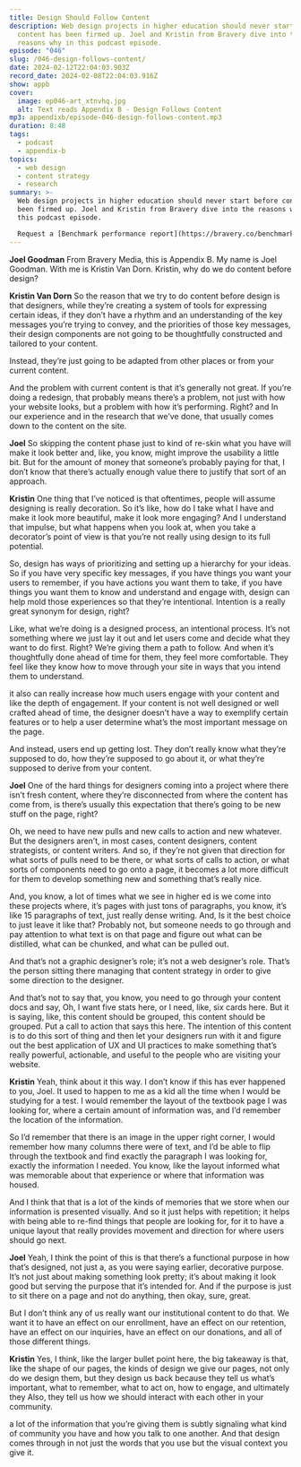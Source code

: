 ```yaml
---
title: Design Should Follow Content
description: Web design projects in higher education should never start before
  content has been firmed up. Joel and Kristin from Bravery dive into the
  reasons why in this podcast episode.
episode: "046"
slug: /046-design-follows-content/
date: 2024-02-12T22:04:03.903Z
record_date: 2024-02-08T22:04:03.916Z
show: appb
cover:
  image: ep046-art_xtnvhq.jpg
  alt: Text reads Appendix B - Design Follows Content
mp3: appendixb/episode-046-design-follows-content.mp3
duration: 8:48
tags:
  - podcast
  - appendix-b
topics:
  - web design
  - content strategy
  - research
summary: >-
  Web design projects in higher education should never start before content has
  been firmed up. Joel and Kristin from Bravery dive into the reasons why in
  this podcast episode.

  Request a [Benchmark performance report](https://bravery.co/benchmark/) from Bravery Media.
---
```

**Joel Goodman**
From Bravery Media, this is Appendix B. My name is Joel Goodman. With me is Kristin Van Dorn. Kristin, why do we do content before design?

**Kristin Van Dorn** So the reason that we try to do content before design is that designers, while they’re creating a system of tools for expressing certain ideas, if they don’t have a rhythm and an understanding of the key messages you’re trying to convey, and the priorities of those key messages, their design components are not going to be thoughtfully constructed and tailored to your content.

Instead, they’re just going to be adapted from other places or from your current content.

And the problem with current content is that it’s generally not great. If you’re doing a redesign, that probably means there’s a problem, not just with how your website looks, but a problem with how it’s performing. Right? and In our experience and in the research that we’ve done, that usually comes down to the content on the site.

**Joel**
So skipping the content phase just to kind of re-skin what you have will make it look better and, like, you know, might improve the usability a little bit. But for the amount of money that someone’s probably paying for that, I don’t know that there’s actually enough value there to justify that sort of an approach.

**Kristin**
One thing that I’ve noticed is that oftentimes, people will assume designing is really decoration. So it’s like, how do I take what I have and make it look more beautiful, make it look more engaging? And I understand that impulse, but what happens when you look at, when you take a decorator’s point of view is that you’re not really using design to its full potential.

So, design has ways of prioritizing and setting up a hierarchy for your ideas. So if you have very specific key messages, if you have things you want your users to remember, if you have actions you want them to take, if you have things you want them to know and understand and engage with, design can help mold those experiences so that they’re intentional. Intention is a really great synonym for design, right?

Like, what we’re doing is a designed process, an intentional process. It’s not something where we just lay it out and let users come and decide what they want to do first. Right? We’re giving them a path to follow. And when it’s thoughtfully done ahead of time for them, they feel more comfortable. They feel like they know how to move through your site in ways that you intend them to understand.

it also can really increase how much users engage with your content and like the depth of engagement. If your content is not well designed or well crafted ahead of time, the designer doesn’t have a way to exemplify certain features or to help a user determine what’s the most important message on the page.

And instead, users end up getting lost. They don’t really know what they’re supposed to do, how they’re supposed to go about it, or what they’re supposed to derive from your content.

**Joel**
One of the hard things for designers coming into a project where there isn’t fresh content, where they’re disconnected from where the content has come from, is there’s usually this expectation that there’s going to be new stuff on the page, right?

Oh, we need to have new pulls and new calls to action and new whatever. But the designers aren’t, in most cases, content designers, content strategists, or content writers. And so, if they’re not given that direction for what sorts of pulls need to be there, or what sorts of calls to action, or what sorts of components need to go onto a page, it becomes a lot more difficult for them to develop something new and something that’s really nice.

And, you know, a lot of times what we see in higher ed is we come into these projects where, it’s pages with just tons of paragraphs, you know, it’s like 15 paragraphs of text, just really dense writing. And, Is it the best choice to just leave it like that? Probably not, but someone needs to go through and pay attention to what text is on that page and figure out what can be distilled, what can be chunked, and what can be pulled out.

And that’s not a graphic designer’s role; it’s not a web designer’s role. That’s the person sitting there managing that content strategy in order to give some direction to the designer.

And that’s not to say that, you know, you need to go through your content docs and say, Oh, I want five stats here, or I need, like, six cards here. But it is saying, like, this content should be grouped, this content should be grouped. Put a call to action that says this here. The intention of this content is to do this sort of thing and then let your designers run with it and figure out the best application of UX and UI practices to make something that’s really powerful, actionable, and useful to the people who are visiting your website.

**Kristin**
Yeah, think about it this way. I don’t know if this has ever happened to you, Joel. It used to happen to me as a kid all the time when I would be studying for a test. I would remember the layout of the textbook page I was looking for, where a certain amount of information was, and I’d remember the location of the information.

So I’d remember that there is an image in the upper right corner, I would remember how many columns there were of text, and I’d be able to flip through the textbook and find exactly the paragraph I was looking for, exactly the information I needed. You know, like the layout informed what was memorable about that experience or where that information was housed.

And I think that that is a lot of the kinds of memories that we store when our information is presented visually. And so it just helps with repetition; it helps with being able to re-find things that people are looking for, for it to have a unique layout that really provides movement and direction for where users should go next.

**Joel**
Yeah, I think the point of this is that there’s a functional purpose in how that’s designed, not just a, as you were saying earlier, decorative purpose. It’s not just about making something look pretty; it’s about making it look good but serving the purpose that it’s intended for. And if the purpose is just to sit there on a page and not do anything, then okay, sure, great.

But I don’t think any of us really want our institutional content to do that. We want it to have an effect on our enrollment, have an effect on our retention, have an effect on our inquiries, have an effect on our donations, and all of those different things.

**Kristin**
Yes, I think, like the larger bullet point here, the big takeaway is that, like the shape of our pages, the kinds of design we give our pages, not only do we design them, but they design us back because they tell us what’s important, what to remember, what to act on, how to engage, and ultimately they Also, they tell us how we should interact with each other in your community.

a lot of the information that you’re giving them is subtly signaling what kind of community you have and how you talk to one another. And that design comes through in not just the words that you use but the visual context you give it.